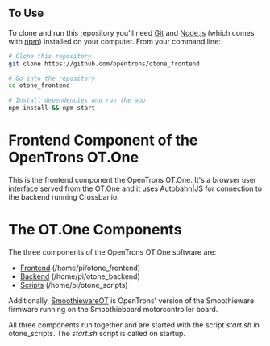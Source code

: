 ## To Use

To clone and run this repository you'll need [Git](https://git-scm.com) and [Node.js](https://nodejs.org/en/download/) (which comes with [npm](http://npmjs.com)) installed on your computer. From your command line:

```bash
# Clone this repository
git clone https://github.com/opentrons/otone_frontend

# Go into the repository
cd otone_frontend

# Install dependencies and run the app
npm install && npm start
```


# Frontend Component of the OpenTrons OT.One

This is the frontend component the OpenTrons OT.One.
It's a browser user interface served from the OT.One and it uses Autobahn|JS for connection to the backend running Crossbar.io.

# The OT.One Components

The three components of the OpenTrons OT.One software are:

* [Frontend](http://github.com/OpenTrons/otone_frontend) (/home/pi/otone_frontend)
* [Backend](http://github.com/OpenTrons/otone_backend) (/home/pi/otone_backend)
* [Scripts](http://github.com/OpenTrons/otone_scripts) (/home/pi/otone_scripts)

Additionally, [SmoothiewareOT](https://github.com/Opentrons/SmoothiewareOT) is OpenTrons' version of the Smoothieware firmware running on the Smoothieboard motorcontroller board.

All three components run together and are started with the script *start.sh* in otone_scripts. The *start.sh* script is called on startup.
